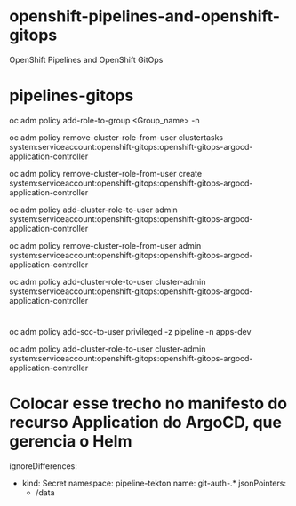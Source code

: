 # openshift-pipelines-and-openshift-gitops
OpenShift Pipelines and OpenShift GitOps

# pipelines-gitops

oc adm policy add-role-to-group  <role> <Group_name>  -n  <Project-name>

oc adm policy remove-cluster-role-from-user clustertasks system:serviceaccount:openshift-gitops:openshift-gitops-argocd-application-controller

oc adm policy remove-cluster-role-from-user create system:serviceaccount:openshift-gitops:openshift-gitops-argocd-application-controller

oc adm policy add-cluster-role-to-user admin system:serviceaccount:openshift-gitops:openshift-gitops-argocd-application-controller

oc adm policy remove-cluster-role-from-user admin system:serviceaccount:openshift-gitops:openshift-gitops-argocd-application-controller

oc adm policy add-cluster-role-to-user cluster-admin system:serviceaccount:openshift-gitops:openshift-gitops-argocd-application-controller

#
oc adm policy add-scc-to-user privileged -z pipeline -n apps-dev

oc adm policy add-cluster-role-to-user cluster-admin system:serviceaccount:openshift-gitops:openshift-gitops-argocd-application-controller

# Colocar esse trecho no manifesto do recurso Application do ArgoCD, que gerencia o Helm
ignoreDifferences:
  - kind: Secret
    namespace: pipeline-tekton
    name: git-auth-.*
    jsonPointers:
      - /data
